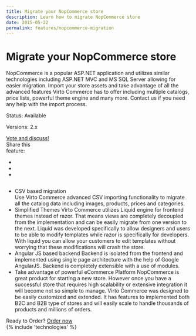 ```yaml
---
title: Migrate your NopCommerce store
description: Learn how to migrate NopCommerce store
date: 2015-05-22
permalink: features/nopcommerce-migration
---
```

<div class="features">
	<div class="responsive">
		<h1 class="title">Migrate your NopCommerce store</h1>
	</div>
	<div class="features-content clearfix">
		<div class="responsive">
			<div class="feature-descr">
				NopCommerce is a popular ASP.NET application and utilizes similar technologies including ASP.NET MVC and 
				MS SQL Server allowing for easier migration. Import your store assets and take advantage of all the advanced features
				Virto Commerce has to offer including multiple catalogs, price lists, powerful theme engine and many more. Contact us if 
				you need any help with the import process.
			</div>
		</div>
	</div>
	<div class="features-meta clearfix">
		<div class="responsive">
			<div class="column">
				<div class="feature-info">
					<p>Status: Available</p>
					<p>Versions: 2.x</p>
				</div>
				<a class="button white large" href="http://help.virtocommerce.com/support/discussions/topics/4000321578" target="_blank">Vote and discuss!</a>
			</div>
			<div class="column">
				<div class="feauture-soc">
					<span class="feauture-soc_name">Share this <br>feature:</span>
					<ul class="list __inline __socials">
						<li class="list-item">
							<a target="_blank" href="http://twitter.com/share?url=https://virtocommerce.com/features/nopcommerce-migration"></a>
						</li>
						<li class="list-item fb">
							<a target="_blank" href="//www.facebook.com/sharer.php?u=https://virtocommerce.com/features/nopcommerce-migration"></a>
						</li>
						<li class="list-item ln">
							<a target="_blank" href="http://www.linkedin.com/company/virtoway/virto-commerce-788516/product?trk=biz_product"></a>
						</li>
					</ul>
				</div>
			</div>
		</div>
	</div>
	<div class="features-list __responsive">
		<ul class="list">
			<li class="list-item">
				<div class="title">CSV based migration</div>
				<span class="descr">
					Use Virto Commerce advanced CSV importing functionality to migrate all the catalog data including images, products, prices and categories.
				</span>
			</li>
			<li class="list-item">
				<span class="title">Simplified Themes</span>
				<span class="descr">
					Virto Commerce utilizes Liquid engine for frontend themes instead of razor. That means views are completely decoupled from the implementation 
					and can be easily migrate from one version to the next. Liquid was developed specifically to allow designers and users to be able to 
					modify templates while razor is specifically for developers. With liquid you can allow your customers to edit templates without worrying that
					these modifications will crash the store.  
				</span>
			</li>
			<li class="list-item">
				<span class="title">Angular JS based backend</span>
				<span class="descr">
					Backend is isolated from the frontend and implemented using single page architecture with the help of Google AngularJS. Backend is completely extensible
					with a use of modules.
				</span>
			</li>
			<li class="list-item">
				<span class="title">Take advantage of powerful eCommerce Platform</span>
				<span class="descr">
					NopCommerce is great product for starting a new store. However once you have a successful store
					that requires high scalability or extensive integration it will become not so simple to manage. Virto Commerce was designed to be easily customized and extended. It has
					features to implemented both B2C and B2B type of stores and will easily scale to handle thousands of products and millions of orders.
				</span>
			</li>
		</ul>
	</div>
</div>
<div class="try-it">
	<span class="try-it-text">Ready to Order?</span> <a class="button fill" href="/contact-us">Order now</a>
</div>
{% include 'technologies' %}